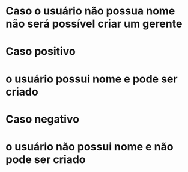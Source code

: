 # Caso o usuário não possua nome não será possível criar um gerente

# Caso positivo
# o usuário possui nome e pode ser criado

# Caso negativo
# o usuário não possui nome e não pode ser criado